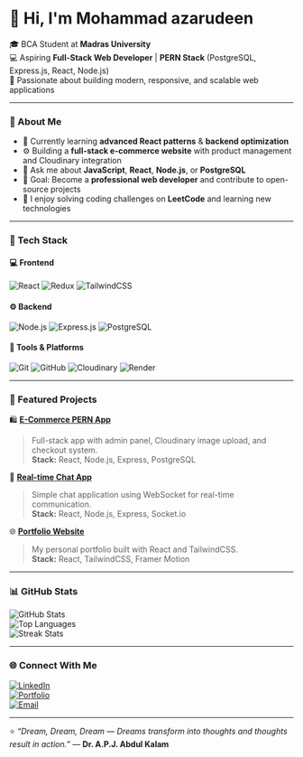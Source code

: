 # 👋 Hi, I'm Mohammad azarudeen 

🎓 BCA Student at **Madras University**  
💻 Aspiring **Full-Stack Web Developer** | **PERN Stack** (PostgreSQL, Express.js, React, Node.js)  
🚀 Passionate about building modern, responsive, and scalable web applications  

---

### 🧠 About Me  
- 🌱 Currently learning **advanced React patterns** & **backend optimization**  
- ⚙️ Building a **full-stack e-commerce website** with product management and Cloudinary integration  
- 💬 Ask me about **JavaScript**, **React**, **Node.js**, or **PostgreSQL**  
- 🎯 Goal: Become a **professional web developer** and contribute to open-source projects  
- 🧩 I enjoy solving coding challenges on **LeetCode** and learning new technologies  

---

### 🧰 Tech Stack  

#### 💻 Frontend  
![React](https://img.shields.io/badge/React-20232A?style=for-the-badge&logo=react&logoColor=61DAFB)
![Redux](https://img.shields.io/badge/Redux-593D88?style=for-the-badge&logo=redux&logoColor=white)
![TailwindCSS](https://img.shields.io/badge/TailwindCSS-38B2AC?style=for-the-badge&logo=tailwindcss&logoColor=white)

#### ⚙️ Backend  
![Node.js](https://img.shields.io/badge/Node.js-339933?style=for-the-badge&logo=nodedotjs&logoColor=white)
![Express.js](https://img.shields.io/badge/Express.js-404D59?style=for-the-badge)
![PostgreSQL](https://img.shields.io/badge/PostgreSQL-316192?style=for-the-badge&logo=postgresql&logoColor=white)

#### 🧩 Tools & Platforms  
![Git](https://img.shields.io/badge/Git-F05032?style=for-the-badge&logo=git&logoColor=white)
![GitHub](https://img.shields.io/badge/GitHub-100000?style=for-the-badge&logo=github&logoColor=white)
![Cloudinary](https://img.shields.io/badge/Cloudinary-3448C5?style=for-the-badge&logo=cloudinary&logoColor=white)
![Render](https://img.shields.io/badge/Render-46E3B7?style=for-the-badge&logo=render&logoColor=white)

---

### 🚀 Featured Projects  

🛍️ **[E-Commerce PERN App](https://github.com/yourusername/pern-ecommerce)**  
> Full-stack app with admin panel, Cloudinary image upload, and checkout system.  
**Stack:** React, Node.js, Express, PostgreSQL  

💬 **[Real-time Chat App](https://github.com/yourusername/chat-app)**  
> Simple chat application using WebSocket for real-time communication.  
**Stack:** React, Node.js, Express, Socket.io  

🌐 **[Portfolio Website](https://github.com/yourusername/portfolio)**  
> My personal portfolio built with React and TailwindCSS.  
**Stack:** React, TailwindCSS, Framer Motion  

---

### 📊 GitHub Stats  

![GitHub Stats](https://github-readme-stats.vercel.app/api?username=yourusername&show_icons=true&theme=tokyonight)  
![Top Languages](https://github-readme-stats.vercel.app/api/top-langs/?username=yourusername&layout=compact&theme=tokyonight)  
![Streak Stats](https://streak-stats.demolab.com?user=yourusername&theme=tokyonight&date_format=M%20j%5B%2C%20Y%5D)

---

### 🌐 Connect With Me  
[![LinkedIn](https://img.shields.io/badge/LinkedIn-0077B5?style=for-the-badge&logo=linkedin&logoColor=white)](https://www.linkedin.com/in/your-linkedin-profile)  
[![Portfolio](https://img.shields.io/badge/Portfolio-000000?style=for-the-badge&logo=react&logoColor=white)](https://yourportfolio.vercel.app)  
[![Email](https://img.shields.io/badge/Email-D14836?style=for-the-badge&logo=gmail&logoColor=white)](mailto:your.email@example.com)

---

⭐ *“Dream, Dream, Dream — Dreams transform into thoughts and thoughts result in action.”* — **Dr. A.P.J. Abdul Kalam**
